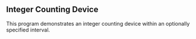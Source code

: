 <h2>Integer Counting Device</h2>
<p>This program demonstrates an integer counting device within an optionally
specified interval.</p>

